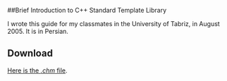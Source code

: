 ##Brief Introduction to C++ Standard Template Library

I wrote this guide for my classmates in the University of Tabriz, in August 2005. It is in Persian.

## Download

[Here is the *.chm* file](https://github.com/mdunicorn/STL/releases/download/v1.0/STL.chm).

